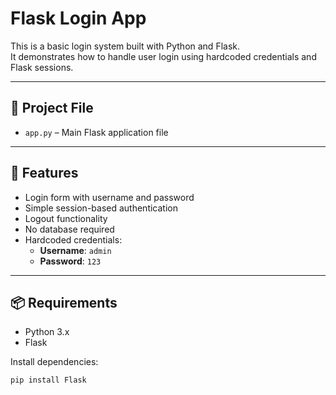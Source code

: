 # Flask Login App

This is a basic login system built with Python and Flask.  
It demonstrates how to handle user login using hardcoded credentials and Flask sessions.

---

## 📝 Project File

- `app.py` – Main Flask application file

---

## 🚀 Features

- Login form with username and password
- Simple session-based authentication
- Logout functionality
- No database required
- Hardcoded credentials:
  - **Username**: `admin`
  - **Password**: `123`

---

## 📦 Requirements

- Python 3.x
- Flask

Install dependencies:

```bash
pip install Flask
